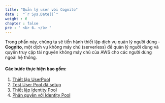 ```yaml
---
title: "Quản lý user với Cognito"
date :  "`r Sys.Date()`" 
weight : 6
chapter : false
pre : " <b> 6. </b> "
---
```


Trong phần này, chúng ta sẽ tiến hành thiết lập dịch vụ quản lý người dùng - **Cognito**, một dịch vụ không máy chủ (serverless) để quản lý người dùng và quyền truy cập tài nguyên không máy chủ của AWS cho các người dùng ngoài hệ thống.

#### Các bước thực hiện bao gồm:
1. [Thiết lập UserPool](6.1.UserPoolSetup/)
2. [Test User Pool đã setup](6.2.LocalUserPooltest/)
3. [Thiết lập Identity Pool](6.3.IdentityPoolSetup/)
4. [Phân quyền với Identity Pool](6.4.IdentityPoolRole/)
